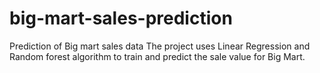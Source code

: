 # big-mart-sales-prediction
Prediction of Big mart sales data
The project uses Linear Regression and Random forest algorithm to train and predict the sale value for Big Mart.
